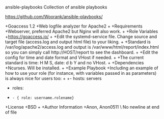 ansible-playbooks
Collection of ansible playbooks

https://github.com/Woorank/ansible-playbooks/

+Goaccess 1.2
+Web logfile analyzer for Apache2
+
+Requirements
+Webserver, preferred Apache2 but Nginx will also work.
+
+Role Variables
+https://goaccess.io/
+
+Edit the systemd-service file. Change source and target file (access.log and output html file) to your liking.
+
+Standard is /var/log/apache2/access.log and output is /var/www/html/report/index.html so you can simply call http://HOST/report to see the dashboard.
+
+Edit the config for time and date format and VHost if needed.
+
+The current standard is time: H M S, date: d b Y and no VHost.
+
+Dependencies
+Ncurses. Will be installed.
+
+Example Playbook
+Including an example of how to use your role (for instance, with variables passed in as parameters) is always nice for users too:
+
+- hosts: servers
+  roles:
+     - { role: username.rolename}
+License
+BSD
+
+Author Information
+Anon, Anon0511
\ No newline at end of file